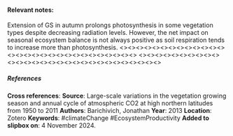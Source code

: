 #### **Relevant notes**:
Extension of GS in autumn prolongs photosynthesis in some vegetation types despite decreasing radiation levels. However, the net impact on seasonal ecosystem balance is not always positive as soil respiration tends to increase more than photosynthesis.
<><><><><><><><><><><><><><><><><><><><><><><><><><><><><>
<><><><><><><><><><><><><><><><><><><><><><><><><><><><><>
##### References
**Cross references**:
**Source**: Large-scale variations in the vegetation growing season and annual cycle of atmospheric CO2 at high northern latitudes from 1950 to 2011
**Authors**: Barichivich, Jonathan
**Year**: 2013
**Location**: Zotero
**Keywords**: #climateChange  #EcosystemProductivity 
**Added to slipbox on**:  4 November 2024. 
